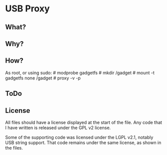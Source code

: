 USB Proxy
=========

What?
-----


Why?
----


How?
----
As root, or using sudo:
    # modprobe gadgetfs
    # mkdir /gadget
    # mount -t gadgetfs none /gadget
    # proxy -v <vendorId> -p <productId>

ToDo
----


License
-------
All files should have a license displayed at the start of the file.  Any code
that I have written is released under the GPL v2 license.

Some of the supporting code was licensed under the LGPL v2.1, notably USB
string support.  That code remains under the same license, as shown in the
files.

